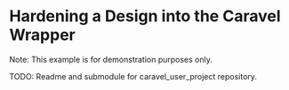 # Hardening a Design into the Caravel Wrapper

Note: This example is for demonstration purposes only.

TODO: Readme and submodule for caravel\_user\_project repository.
